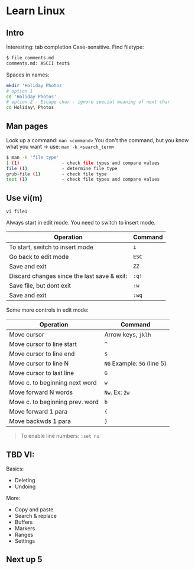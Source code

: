 # Learn Linux


## Intro 

Interesting: tab completion 
Case-sensitive. 
Find filetype:

```sh
$ file comments.md
comments.md: ASCII text$
```

Spaces in names:

```sh
mkdir 'Holiday Photos'
# option 1
cd 'Holiday Photos'
# option 2 - Escape char - ignore special meaning of next char
cd Holiday\ Photos
```

## Man pages
 
Look up a command: `man <command>`
You don't the command, but you know what you want -> use: `man -k <search_term>`

```sh
$ man -k 'file type'
[ (1)                - check file types and compare values
file (1)             - determine file type
grub-file (1)        - check file type
test (1)             - check file types and compare values
```

## Use vi(m) 

```
vi file1
``` 

Always start in edit mode.  You need to switch to insert mode. 

Operation | Command
---|---  
To start, switch to insert mode | `i` 
Go back to edit mode  | `ESC`  
Save and exit | `ZZ`
Discard changes since the last save & exit: | `:q!`   
Save file, but dont exit | `:w`
Save and exit | `:wq`  

Some more controls in edit mode: 

Operation | Command
---|---  
Move cursor | Arrow keys, `jklh`  
Move cursor to line start | `^` 
Move cursor to line end | `$`  
Move cursor to line N | `NG` Example: `5G` (line 5) 
Move cursor to last line | `G`  
Move c. to beginning next word | `w`  
Move forward N words | `Nw`. Ex: `2w`  
Move c. to beginning prev. word | `b` 
Move forward 1 para | `{` 
Move backwds 1 para | `}`  

> To enable line numbers: `:set nu`  

## TBD VI: 

Basics: 

* Deleting 
* Undoing  

More: 

* Copy and paste 
* Search & replace 
* Buffers 
* Markers 
* Ranges 
* Settings  

## Next up 5



